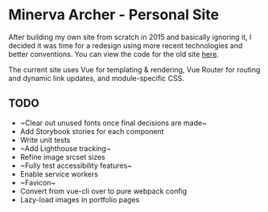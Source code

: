 # Minerva Archer - Personal Site

After building my own site from scratch in 2015 and basically ignoring it, I decided it was time for a redesign using more recent technologies and better conventions. You can view the code for the old site [here](https://github.com/MinervaArcher/minervaarcher).

The current site uses Vue for templating & rendering, Vue Router for routing and dynamic link updates, and module-specific CSS.

## TODO
- ~Clear out unused fonts once final decisions are made~
- Add Storybook stories for each component
- Write unit tests
- ~Add Lighthouse tracking~
- Refine image srcset sizes
- ~Fully test accessibility features~
- Enable service workers
- ~Favicon~
- Convert from vue-cli over to pure webpack config
- Lazy-load images in portfolio pages
